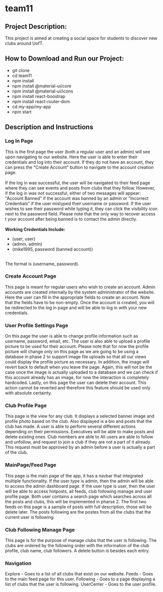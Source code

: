 # team11
## Project Description:
This project is aimed at creating a social space for students to discover new clubs around UofT.

## How to Download and Run our Project:
* git clone 
* cd team11
* npm install
* npm install @material-ui/core
* npm install @material-ui/icons
* npm install react-boostrap
* npm install react-router-dom
* cd my-app/my-app
* npm start



## Description and Instructions
### Log In Page
This is the first page the user (both a regular user and an admin) will see upon navigating to our website. Here the user is able to enter their credentials and log into their account. If they do not have an account, they can press the "Create Account" button to navigate to the account creation page. <br/>
<br/>
If the log in was successful, the user will be navigated to their feed page where they can see events and posts from clubs that they follow.
However, if the log in was not successful, either of two messages will appear: "Account Banned" if the account was banned by an admin or "Incorrect Credentials" if the user mistyped their username or password. If the user wishes to see their password while typing it, they can click the visibility icon next to the password field. Please note that the only way to recover access t your account after being banned is to contact the admin directly. <br/>
<br/>
__Working Credentials Include:__
* (user, user)
* (admin, admin)
* (mike1995, password (banned account))
<br/>
The format is (username, password).

### Create Account Page
This page is meant for regular users who wish to create an account. Admin accounts are created internally by the system administrator of the website. Here the user can fill in the appropriate fields to create an account. Note that the fields have to be non-empty. Once the account is created, you will be redirected to the log in page and will be able to log in with your new credentials.

### User Profile Settings Page
On this page the user is able to change profile information such as username, password, email, etc. The user is also able to upload a profile picture to be used for their account. Please note that for now the profile picture will change only on this page as we are going to be using a database in phase 2 to support image file uploads so that all our views could display the profile picture as necessary. In addition, the image will revert back to default when you leave the page. Again, this will not be the case once the image is actually uploaded to a database and we can check if this account already has an image, for now the interaction is completely hardcoded. Lastly, on this page the user can delete their account. This action cannot be reverted and therefore this feature should be used only with absolute certainty. 

### Club Profile Page
This page is the view for any club. It displays a selected banner image and profile photo based on the club. Also displayed is a bio and posts that the club has made. A user is able to perform several different actions depending on their permissions. Executives will be able to make posts and delete existing ones. Club members are able to All users are able to follow and unfollow, and request to join a club if they are not a part of it already. This request must be approved by an admin before a user is actually a part of the club.

### MainPage/Feed Page
This page is the main page of the app, it has a navbar that integrated multiple functionality. If the user type is admin, then the admin will be able to access the admin dashboard page. If the user type is user, then the user will be able to access hotposts, all feeds, club following manage and user profile page. Both user contains a search page which searches across all the posts and clubs, this will be implemented in pharse 2. The first two feeds on this page is a sample of posts with full description, those will be delete later. The posts following are the postes from all the clubs that the current user is following.

### Club Following Manage Page
This page is for the purpose of manage clubs that the user is following. The clubs are ordered by the following order with the information of the club profile, club name, club followers. A delete button is besides each entry.

### Navigation 
Explore - Goes to a list of all clubs that exist on our website.
Feeds   - Goes to the main feed page for this user.
Following - Goes to a page displaying a list of clubs that the user is following.
UserCenter - Goes to the user profile.

